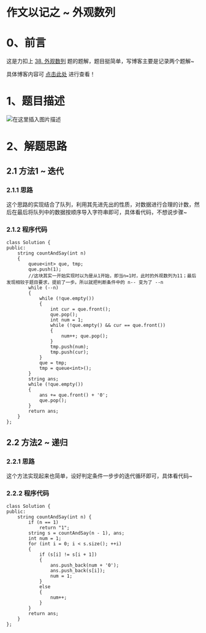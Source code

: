 作文以记之 ~ 外观数列
=
# 0、前言
这是力扣上 [38. 外观数列](https://leetcode.cn/problems/count-and-say/) 题的题解，题目挺简单，写博客主要是记录两个题解~

具体博客内容可 [点击此处](https://blog.csdn.net/m0_51961114/article/details/124739615) 进行查看！


# 1、题目描述
![在这里插入图片描述](https://img-blog.csdnimg.cn/2699b27fd291490ab6bf3a870828a45a.png)


# 2、解题思路
## 2.1 方法1 ~ 迭代
### 2.1.1 思路
这个思路的实现结合了队列，利用其先进先出的性质，对数据进行合理的计数，然后在最后将队列中的数据按顺序导入字符串即可，具体看代码，不想说步骤~
### 2.1.2 程序代码

	class Solution {
	public:
		string countAndSay(int n) 
		{
			queue<int> que, tmp;
			que.push(1);
			//这块其实一开始实现时以为是从1开始，即当n=1时，此时的外观数列为11；最后发现相较于题目要求，提前了一步。所以就把判断条件中的 n-- 变为了 --n
			while (--n)
			{
				while (!que.empty())
				{
					int cur = que.front();
					que.pop();
					int num = 1;
					while (!que.empty() && cur == que.front())
					{
						num++; que.pop();
					}
					tmp.push(num);
					tmp.push(cur);
				}
				que = tmp;
				tmp = queue<int>();
			}
			string ans;
			while (!que.empty())
			{
				ans += que.front() + '0';
				que.pop();
			}
			return ans;
		}
	};

## 2.2 方法2 ~ 递归
### 2.2.1 思路
这个方法实现起来也简单，设好判定条件一步步的迭代循环即可，具体看代码~
### 2.2.2 程序代码


	class Solution {
	public:
		string countAndSay(int n) {
			if (n == 1) 
				return "1";
			string s = countAndSay(n - 1), ans;
			int num = 1;
			for (int i = 0; i < s.size(); ++i) 
			{
				if (s[i] != s[i + 1]) 
				{
					ans.push_back(num + '0');
					ans.push_back(s[i]);
					num = 1;
				}
				else 
				{
					num++;
				}
			}
			return ans;
		}
	};

